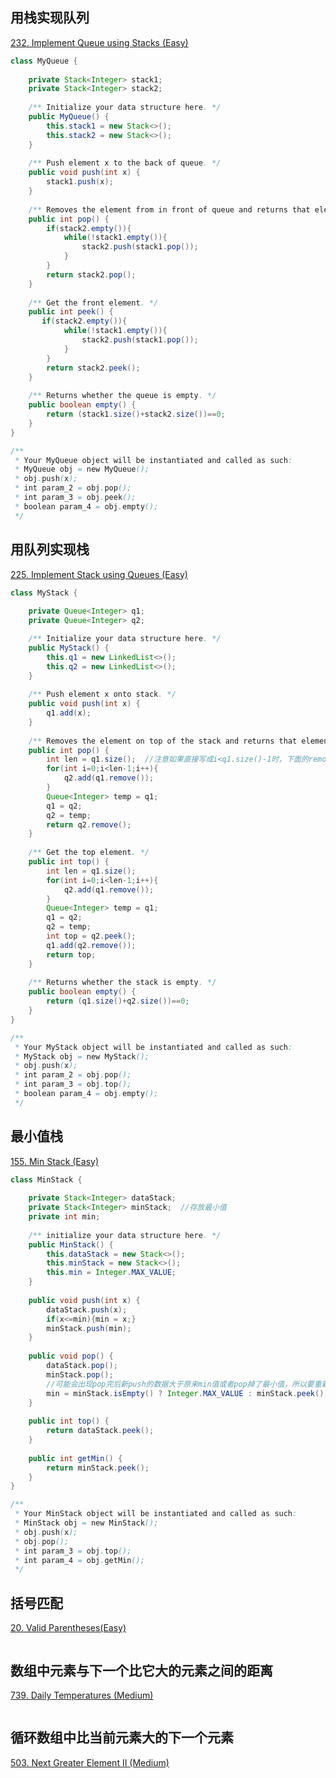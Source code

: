

## 用栈实现队列
[232. Implement Queue using Stacks (Easy)](https://leetcode.com/problems/implement-queue-using-stacks/)

```java
class MyQueue {
    
    private Stack<Integer> stack1;
    private Stack<Integer> stack2;
    
    /** Initialize your data structure here. */
    public MyQueue() {
        this.stack1 = new Stack<>();
        this.stack2 = new Stack<>();
    }
    
    /** Push element x to the back of queue. */
    public void push(int x) {
        stack1.push(x);
    }
    
    /** Removes the element from in front of queue and returns that element. */
    public int pop() {
        if(stack2.empty()){
            while(!stack1.empty()){
                stack2.push(stack1.pop());
            }
        }
        return stack2.pop();
    }
    
    /** Get the front element. */
    public int peek() {
       if(stack2.empty()){
            while(!stack1.empty()){
                stack2.push(stack1.pop());
            }
        }
        return stack2.peek();
    }
    
    /** Returns whether the queue is empty. */
    public boolean empty() {
        return (stack1.size()+stack2.size())==0;
    }
}

/**
 * Your MyQueue object will be instantiated and called as such:
 * MyQueue obj = new MyQueue();
 * obj.push(x);
 * int param_2 = obj.pop();
 * int param_3 = obj.peek();
 * boolean param_4 = obj.empty();
 */
```
## 用队列实现栈
[225. Implement Stack using Queues (Easy)](https://leetcode.com/problems/implement-stack-using-queues/)

```java
class MyStack {
    
    private Queue<Integer> q1;
    private Queue<Integer> q2;

    /** Initialize your data structure here. */
    public MyStack() {
        this.q1 = new LinkedList<>();
        this.q2 = new LinkedList<>();
    }
    
    /** Push element x onto stack. */
    public void push(int x) {
        q1.add(x);
    }
    
    /** Removes the element on top of the stack and returns that element. */
    public int pop() {
        int len = q1.size();  //注意如果直接写成i<q1.size()-1时，下面的remove会改变size()的值
        for(int i=0;i<len-1;i++){
            q2.add(q1.remove());
        }
        Queue<Integer> temp = q1;
        q1 = q2;
        q2 = temp;
        return q2.remove();
    }
    
    /** Get the top element. */
    public int top() {
        int len = q1.size();
        for(int i=0;i<len-1;i++){
            q2.add(q1.remove());
        }
        Queue<Integer> temp = q1;
        q1 = q2;
        q2 = temp;
        int top = q2.peek();
        q1.add(q2.remove());
        return top;
    }
    
    /** Returns whether the stack is empty. */
    public boolean empty() {
        return (q1.size()+q2.size())==0;
    }
}

/**
 * Your MyStack object will be instantiated and called as such:
 * MyStack obj = new MyStack();
 * obj.push(x);
 * int param_2 = obj.pop();
 * int param_3 = obj.top();
 * boolean param_4 = obj.empty();
 */
```

## 最小值栈
[155. Min Stack (Easy)](https://leetcode.com/problems/min-stack/description/)

```java
class MinStack {
    
    private Stack<Integer> dataStack;
    private Stack<Integer> minStack;  //存放最小值
    private int min;
    
    /** initialize your data structure here. */
    public MinStack() {
        this.dataStack = new Stack<>();
        this.minStack = new Stack<>();
        this.min = Integer.MAX_VALUE;
    }
    
    public void push(int x) {
        dataStack.push(x);
        if(x<=min){min = x;}
        minStack.push(min);
    }
    
    public void pop() { 
        dataStack.pop();
        minStack.pop();
        //可能会出现pop完后新push的数据大于原来min值或者pop掉了最小值，所以要重新更新min值
        min = minStack.isEmpty() ? Integer.MAX_VALUE : minStack.peek();  
    }
    
    public int top() {
        return dataStack.peek();
    }
    
    public int getMin() {
        return minStack.peek();
    }
}

/**
 * Your MinStack object will be instantiated and called as such:
 * MinStack obj = new MinStack();
 * obj.push(x);
 * obj.pop();
 * int param_3 = obj.top();
 * int param_4 = obj.getMin();
 */
```

## 括号匹配
[20. Valid Parentheses(Easy)](https://leetcode.com/problems/valid-parentheses/)

```java

```

## 数组中元素与下一个比它大的元素之间的距离
[739. Daily Temperatures (Medium)](https://leetcode.com/problems/daily-temperatures/description/)

```java

```

## 循环数组中比当前元素大的下一个元素
[503. Next Greater Element II (Medium)](https://leetcode.com/problems/next-greater-element-ii/description/)

```java

```


